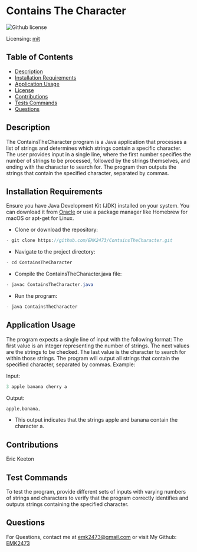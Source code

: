 # Contains The Character
![Github license](https://img.shields.io/badge/mit-blue.svg)
 
 Licensing: [mit](https://choosealicense.com/licenses/mit/)

## Table of Contents
- [Description](#description)
- [Installation Requirements](#installation-requirements)
- [Application Usage](#application-usage)
- [License](#licensing-information)
- [Contributions](#contributions)
- [Tests Commands](#tests-commands)
- [Questions](#questions)

## Description
The ContainsTheCharacter program is a Java application that processes a list of strings and determines which strings contain a specific character. The user provides input in a single line, where the first number specifies the number of strings to be processed, followed by the strings themselves, and ending with the character to search for. The program then outputs the strings that contain the specified character, separated by commas.

## Installation Requirements
Ensure you have Java Development Kit (JDK) installed on your system. You can download it from [Oracle](https://www.oracle.com/java/technologies/downloads/) or use a package manager like Homebrew for macOS or apt-get for Linux. 

- Clone or download the repository: 
```Java 
- git clone https://github.com/EMK2473/ContainsTheCharacter.git 
```

- Navigate to the project directory: 
```Java
- cd ContainsTheCharacter 
```
- Compile the ContainsTheCharacter.java file: 
```Java
- javac ContainsTheCharacter.java 
```
- Run the program: 
```Java
- java ContainsTheCharacter
```

## Application Usage
The program expects a single line of input with the following format:  The first value is an integer representing the number of strings. The next values are the strings to be checked. The last value is the character to search for within those strings. The program will output all strings that contain the specified character, separated by commas.  Example:  

Input: 
```Java
3 apple banana cherry a 
```
Output:
```Java
apple,banana, 
```
- This output indicates that the strings apple and banana contain the character a.

## Contributions
Eric Keeton

## Test Commands
To test the program, provide different sets of inputs with varying numbers of strings and characters to verify that the program correctly identifies and outputs strings containing the specified character.

## Questions
For Questions, contact me at emk2473@gmail.com or visit My Github: [EMK2473](https://github.com/EMK2473)